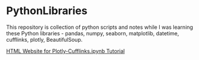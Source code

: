 # PythonLibraries
This repository is collection of python scripts and notes while I was learning these Python libraries - pandas, numpy, seaborn, matplotlib, datetime, cufflinks, plotly, BeautifulSoup.


[HTML Website for Plotly-Cufflinks.ipynb Tutorial](www.file:///C:/Users/Kripanand/Downloads/Plotly%20&%20Cufflinks%20Tutorial.html)

